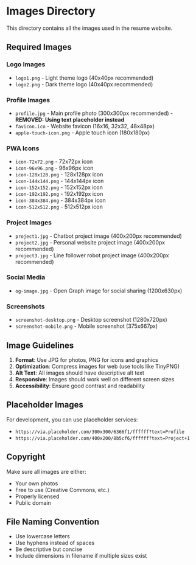 # Images Directory

This directory contains all the images used in the resume website.

## Required Images

### Logo Images
- `logo1.png` - Light theme logo (40x40px recommended)
- `logo2.png` - Dark theme logo (40x40px recommended)

### Profile Images
- `profile.jpg` - Main profile photo (300x300px recommended) - **REMOVED: Using text placeholder instead**
- `favicon.ico` - Website favicon (16x16, 32x32, 48x48px)
- `apple-touch-icon.png` - Apple touch icon (180x180px)

### PWA Icons
- `icon-72x72.png` - 72x72px icon
- `icon-96x96.png` - 96x96px icon  
- `icon-128x128.png` - 128x128px icon
- `icon-144x144.png` - 144x144px icon
- `icon-152x152.png` - 152x152px icon
- `icon-192x192.png` - 192x192px icon
- `icon-384x384.png` - 384x384px icon
- `icon-512x512.png` - 512x512px icon

### Project Images
- `project1.jpg` - Chatbot project image (400x200px recommended)
- `project2.jpg` - Personal website project image (400x200px recommended)
- `project3.jpg` - Line follower robot project image (400x200px recommended)

### Social Media
- `og-image.jpg` - Open Graph image for social sharing (1200x630px)

### Screenshots
- `screenshot-desktop.png` - Desktop screenshot (1280x720px)
- `screenshot-mobile.png` - Mobile screenshot (375x667px)

## Image Guidelines

1. **Format**: Use JPG for photos, PNG for icons and graphics
2. **Optimization**: Compress images for web (use tools like TinyPNG)
3. **Alt Text**: All images should have descriptive alt text
4. **Responsive**: Images should work well on different screen sizes
5. **Accessibility**: Ensure good contrast and readability

## Placeholder Images

For development, you can use placeholder services:
- `https://via.placeholder.com/300x300/6366f1/ffffff?text=Profile`
- `https://via.placeholder.com/400x200/8b5cf6/ffffff?text=Project+1`

## Copyright

Make sure all images are either:
- Your own photos
- Free to use (Creative Commons, etc.)
- Properly licensed
- Public domain

## File Naming Convention

- Use lowercase letters
- Use hyphens instead of spaces
- Be descriptive but concise
- Include dimensions in filename if multiple sizes exist

